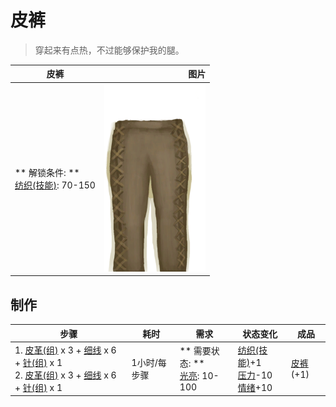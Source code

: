 # 皮裤  
> 穿起来有点热，不过能够保护我的腿。  
  
  皮裤  |   图片   
 ----  |  ----:   
 ** 解锁条件: **<br>[纺织(技能)](Skill_Tailoring.md): 70-150  |  <img decoding="async" src="Sprite/LeatherPants.png" href="a.md" style="max-width:300px;max-height:300px;">   
  
## 制作  
步骤  |  耗时  |  需求  |  状态变化  |  成品  
----  |  ----  |  ----  |  ----  |  ----  
1. [皮革(组)](GpTag_Leather.md) x 3 + [细线](CordFiber.md) x 6 + [针(组)](GpTag_Needle.md) x 1<br>2. [皮革(组)](GpTag_Leather.md) x 3 + [细线](CordFiber.md) x 6 + [针(组)](GpTag_Needle.md) x 1  |  1小时/每步骤  |  ** 需要状态: **<br>[光亮](Light.md): 10-100  |  [纺织(技能)](Skill_Tailoring.md)+1<br>[压力](Stress.md)-10<br>[情绪](Morale.md)+10  |  [皮裤](LeatherPants.md)(+1)  


<script>document.title="皮裤 - 卡牌生存百科 Card Survival Wiki";</script>